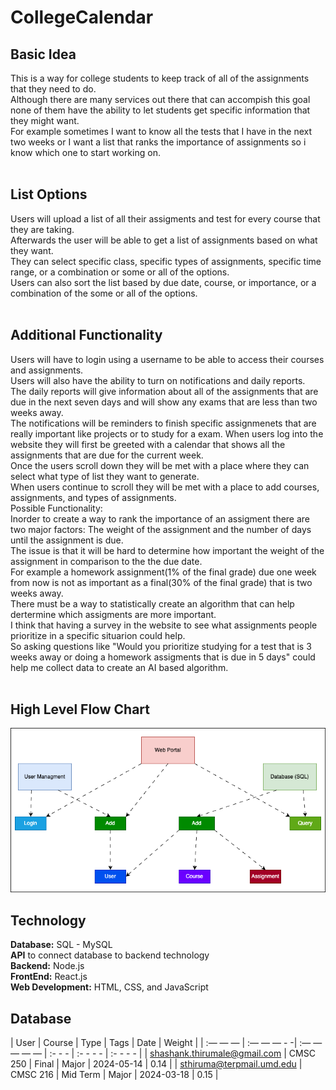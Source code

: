 # CollegeCalendar
## Basic Idea<br>
This is a way for college students to keep track of all of the assignments that they need to do.<br> 
Although there are many services out there that can accompish this goal none of them have the ability to let students get specific information that they might want.<br>
For example sometimes I want to know all the tests that I have in the next two weeks or I want a list that ranks the importance of assignments so i know which one to start working on.<br><br>

## List Options
Users will upload a list of all their assigments and test for every course that they are taking.<br>
Afterwards the user will be able to get a list of assignments based on what they want.<br>
They can select specific class, specific types of assignments, specific time range, or a combination or some or all of the options.<br>
Users can also sort the list based by due date, course, or importance, or a combination of the some or all of the options.<br><br>

## Additional Functionality
Users will have to login using a username to be able to access their courses and assignments.<br>
Users will also have the ability to turn on notifications and daily reports.<br>
The daily reports will give information about all of the assignments that are due in the next seven days and will show any exams that are less than two weeks away.<br>
The notifications will be reminders to finish specific assignmenets that are really important like projects or to study for a exam.
When users log into the website they will first be greeted with a calendar that shows all the assignments that are due for the current week.<br>
Once the users scroll down they will be met with a place where they can select what type of list they want to generate.<br>
When users continue to scroll they will be met with a place to add courses, assignments, and types of assignments.<br>
Possible Functionality:<br>
Inorder to create a way to rank the importance of an assigment there are two major factors: The weight of the assignment and the number of days until the assignment is due.<br>
The issue is that it will be hard to determine how important the weight of the assignment in comparison to the the due date.<br> 
For example a homework assignment(1% of the final grade) due one week from now is not as important as a final(30% of the final grade) that is two weeks away.<br>
There must be a way to statistically create an algorithm that can help dertermine which assigments are more important.<br>
I think that having a survey in the website to see what assignments people prioritize in a specific situarion could help.<br>
So asking questions like "Would you prioritize studying for a test that is 3 weeks away or doing a homework assigments that is due in 5 days" could help me collect data to create an AI based algorithm.<br><br>

## High Level Flow Chart
![Image](HighLevelFlowChart.png) 

## Technology
**Database:** SQL - MySQL<br>
**API** to connect database to backend technology<br>
**Backend:** Node.js<br>
**FrontEnd:** React.js<br>
**Web Development:** HTML, CSS, and JavaScript<br>

## Database
| User | Course | Type | Tags | Date | Weight |
| :— — — | :— — — - -| :— — — — — | :- - - | :- - - - | :- - - - |
| shashank.thirumale@gmail.com | CMSC 250 | Final | Major | 2024-05-14 | 0.14 |
| sthiruma@terpmail.umd.edu | CMSC 216 | Mid Term | Major | 2024-03-18 | 0.15 |






